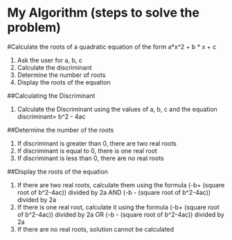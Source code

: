 # My Algorithm (steps to solve the problem)
#Calculate the roots of a quadratic equation of the form a*x^2 + b * x + c
1. Ask the user for a, b, c
2. Calculate the discriminant
3. Determine the number of roots
4. Display the roots of the equation

##Calculating the Discriminant
1. Calculate the Discriminant using the values of a, b, c and the equation discriminant= b^2 - 4ac

##Determine the number of the roots
1. If discriminant is greater than 0, there are two real roots
2. If discriminant is equal to 0, there is one real root
3. If discriminant is less than 0, there are no real roots

##Display the roots of the equation
1. If there are two real roots, calculate them using the formula (-b+ (square root of b^2-4ac)) divided by 2a AND (-b - (square root of b^2-4ac)) divided by 2a
2. If there is one real root, calculate it using the formula (-b+ (square root of b^2-4ac)) divided by 2a OR (-b - (square root of b^2-4ac)) divided by 2a
3. If there are no real roots, solution cannot be calculated